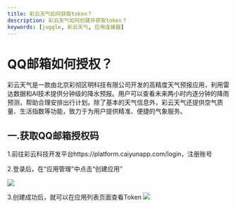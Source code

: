 ```yaml
---
title: 彩云天气如何获取token？
description: 彩云天气如何创建并获取token？
keywords: [juggle, 彩云天气, 应用连接器]
---
```


#  QQ邮箱如何授权？
彩云天气是一款由北京彩彻区明科技有限公司开发的高精度天气预报应用，利用雷达数据和AI技术提供分钟级的降水预报。用户可以查看未来两小时内逐分钟的降雨预测，帮助合理安排出行计划。除了基本的天气信息外，彩云天气还提供空气质量、生活指数等功能，致力于为用户提供精准、便捷的气象服务。

## 一.获取QQ邮箱授权码
1.前往彩云科技开发平台https://platform.caiyunapp.com/login，注册账号

2.登录后，在“应用管理”中点击“创建应用”

![](/juggle/images/suite/caiyun_weather_1.png)

3.创建成功后，就可以在应用列表页面查看Token
![](/juggle/images/suite/caiyun_weather_2.png)



